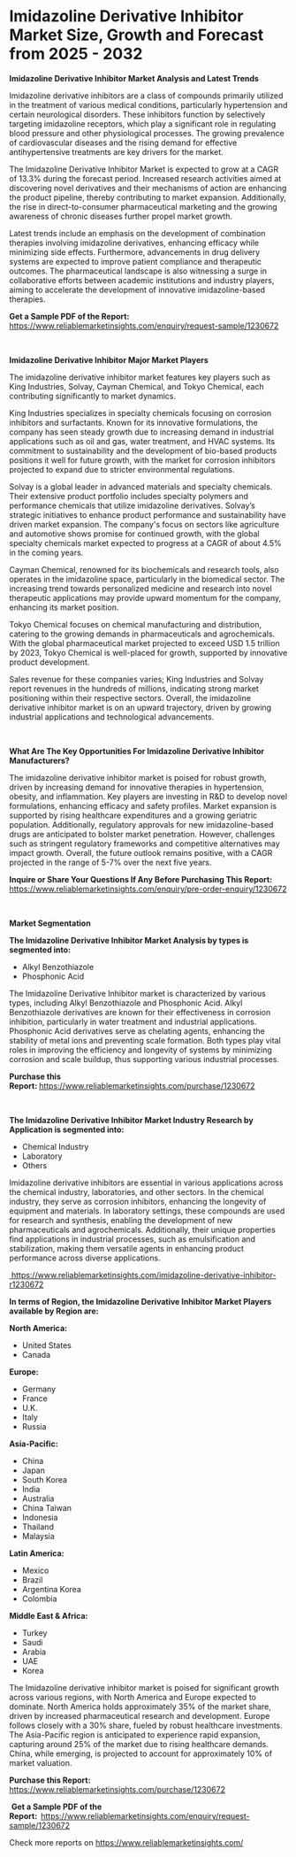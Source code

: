 <p><h1>Imidazoline Derivative Inhibitor Market Size, Growth and Forecast from 2025 - 2032</h1></p><p><strong>Imidazoline Derivative Inhibitor Market Analysis and Latest Trends</strong></p>
<p><p>Imidazoline derivative inhibitors are a class of compounds primarily utilized in the treatment of various medical conditions, particularly hypertension and certain neurological disorders. These inhibitors function by selectively targeting imidazoline receptors, which play a significant role in regulating blood pressure and other physiological processes. The growing prevalence of cardiovascular diseases and the rising demand for effective antihypertensive treatments are key drivers for the market.</p><p>The Imidazoline Derivative Inhibitor Market is expected to grow at a CAGR of 13.3% during the forecast period. Increased research activities aimed at discovering novel derivatives and their mechanisms of action are enhancing the product pipeline, thereby contributing to market expansion. Additionally, the rise in direct-to-consumer pharmaceutical marketing and the growing awareness of chronic diseases further propel market growth.</p><p>Latest trends include an emphasis on the development of combination therapies involving imidazoline derivatives, enhancing efficacy while minimizing side effects. Furthermore, advancements in drug delivery systems are expected to improve patient compliance and therapeutic outcomes. The pharmaceutical landscape is also witnessing a surge in collaborative efforts between academic institutions and industry players, aiming to accelerate the development of innovative imidazoline-based therapies.</p></p>
<p><strong>Get a Sample PDF of the Report:&nbsp;</strong> <a href="https://www.reliablemarketinsights.com/enquiry/request-sample/1230672?utm_campaign=2004&utm_medium=2&utm_source=Github&utm_content=ia&utm_term=03022025&utm_id=imidazoline-derivative-inhibitor">https://www.reliablemarketinsights.com/enquiry/request-sample/1230672</a></p>
<p>&nbsp;</p>
<p><strong>Imidazoline Derivative Inhibitor Major Market Players</strong></p>
<p><p>The imidazoline derivative inhibitor market features key players such as King Industries, Solvay, Cayman Chemical, and Tokyo Chemical, each contributing significantly to market dynamics.</p><p>King Industries specializes in specialty chemicals focusing on corrosion inhibitors and surfactants. Known for its innovative formulations, the company has seen steady growth due to increasing demand in industrial applications such as oil and gas, water treatment, and HVAC systems. Its commitment to sustainability and the development of bio-based products positions it well for future growth, with the market for corrosion inhibitors projected to expand due to stricter environmental regulations.</p><p>Solvay is a global leader in advanced materials and specialty chemicals. Their extensive product portfolio includes specialty polymers and performance chemicals that utilize imidazoline derivatives. Solvay’s strategic initiatives to enhance product performance and sustainability have driven market expansion. The company's focus on sectors like agriculture and automotive shows promise for continued growth, with the global specialty chemicals market expected to progress at a CAGR of about 4.5% in the coming years.</p><p>Cayman Chemical, renowned for its biochemicals and research tools, also operates in the imidazoline space, particularly in the biomedical sector. The increasing trend towards personalized medicine and research into novel therapeutic applications may provide upward momentum for the company, enhancing its market position.</p><p>Tokyo Chemical focuses on chemical manufacturing and distribution, catering to the growing demands in pharmaceuticals and agrochemicals. With the global pharmaceutical market projected to exceed USD 1.5 trillion by 2023, Tokyo Chemical is well-placed for growth, supported by innovative product development.</p><p>Sales revenue for these companies varies; King Industries and Solvay report revenues in the hundreds of millions, indicating strong market positioning within their respective sectors. Overall, the imidazoline derivative inhibitor market is on an upward trajectory, driven by growing industrial applications and technological advancements.</p></p>
<p>&nbsp;</p>
<p><strong>What Are The Key Opportunities For Imidazoline Derivative Inhibitor Manufacturers?</strong></p>
<p><p>The imidazoline derivative inhibitor market is poised for robust growth, driven by increasing demand for innovative therapies in hypertension, obesity, and inflammation. Key players are investing in R&D to develop novel formulations, enhancing efficacy and safety profiles. Market expansion is supported by rising healthcare expenditures and a growing geriatric population. Additionally, regulatory approvals for new imidazoline-based drugs are anticipated to bolster market penetration. However, challenges such as stringent regulatory frameworks and competitive alternatives may impact growth. Overall, the future outlook remains positive, with a CAGR projected in the range of 5-7% over the next five years.</p></p>
<p><strong>Inquire or Share Your Questions If Any Before Purchasing This Report:</strong> <a href="https://www.reliablemarketinsights.com/enquiry/pre-order-enquiry/1230672?utm_campaign=2004&utm_medium=2&utm_source=Github&utm_content=ia&utm_term=03022025&utm_id=imidazoline-derivative-inhibitor">https://www.reliablemarketinsights.com/enquiry/pre-order-enquiry/1230672</a></p>
<p>&nbsp;</p>
<p><strong>Market Segmentation</strong></p>
<p><strong>The Imidazoline Derivative Inhibitor Market Analysis by types is segmented into:</strong></p>
<p><ul><li>Alkyl Benzothiazole</li><li>Phosphonic Acid</li></ul></p>
<p><p>The Imidazoline Derivative Inhibitor market is characterized by various types, including Alkyl Benzothiazole and Phosphonic Acid. Alkyl Benzothiazole derivatives are known for their effectiveness in corrosion inhibition, particularly in water treatment and industrial applications. Phosphonic Acid derivatives serve as chelating agents, enhancing the stability of metal ions and preventing scale formation. Both types play vital roles in improving the efficiency and longevity of systems by minimizing corrosion and scale buildup, thus supporting various industrial processes.</p></p>
<p><strong>Purchase this Report:&nbsp;</strong><a href="https://www.reliablemarketinsights.com/purchase/1230672?utm_campaign=2004&utm_medium=2&utm_source=Github&utm_content=ia&utm_term=03022025&utm_id=imidazoline-derivative-inhibitor">https://www.reliablemarketinsights.com/purchase/1230672</a></p>
<p>&nbsp;</p>
<p><strong>The Imidazoline Derivative Inhibitor Market Industry Research by Application is segmented into:</strong></p>
<p><ul><li>Chemical Industry</li><li>Laboratory</li><li>Others</li></ul></p>
<p><p>Imidazoline derivative inhibitors are essential in various applications across the chemical industry, laboratories, and other sectors. In the chemical industry, they serve as corrosion inhibitors, enhancing the longevity of equipment and materials. In laboratory settings, these compounds are used for research and synthesis, enabling the development of new pharmaceuticals and agrochemicals. Additionally, their unique properties find applications in industrial processes, such as emulsification and stabilization, making them versatile agents in enhancing product performance across diverse applications.</p></p>
<p><a href="https://www.reliablemarketinsights.com/imidazoline-derivative-inhibitor-r1230672?utm_campaign=2004&utm_medium=2&utm_source=Github&utm_content=ia&utm_term=03022025&utm_id=imidazoline-derivative-inhibitor">&nbsp;https://www.reliablemarketinsights.com/imidazoline-derivative-inhibitor-r1230672</a></p>
<p><strong>In terms of Region, the Imidazoline Derivative Inhibitor Market Players available by Region are:</strong></p>
<p>
    <p> <strong> North America: </strong>
        <ul>
            <li>United States</li>
            <li>Canada</li>
        </ul>
        </p> 
    <p> <strong> Europe: </strong>
        <ul>
            <li>Germany</li>
            <li>France</li>
            <li>U.K.</li>
            <li>Italy</li>
            <li>Russia</li>
        </ul>
        </p> 
    <p> <strong> Asia-Pacific: </strong>
        <ul>
            <li>China</li>
            <li>Japan</li>
            <li>South Korea</li>
            <li>India</li>
            <li>Australia</li>
            <li>China Taiwan</li>
            <li>Indonesia</li>
            <li>Thailand</li>
            <li>Malaysia</li>
        </ul>
        </p> 
    <p> <strong> Latin America: </strong>
        <ul>
            <li>Mexico</li>
            <li>Brazil</li>
            <li>Argentina Korea</li>
            <li>Colombia</li>
        </ul>
        </p> 
    <p> <strong> Middle East & Africa: </strong>
        <ul>
            <li>Turkey</li>
            <li>Saudi</li>
            <li>Arabia</li>
            <li>UAE</li>
            <li>Korea</li>
        </ul>
    </p>
    </p>
<p><p>The Imidazoline derivative inhibitor market is poised for significant growth across various regions, with North America and Europe expected to dominate. North America holds approximately 35% of the market share, driven by increased pharmaceutical research and development. Europe follows closely with a 30% share, fueled by robust healthcare investments. The Asia-Pacific region is anticipated to experience rapid expansion, capturing around 25% of the market due to rising healthcare demands. China, while emerging, is projected to account for approximately 10% of market valuation.</p></p>
<p><strong>Purchase this Report: </strong><a href="https://www.reliablemarketinsights.com/purchase/1230672?utm_campaign=2004&utm_medium=2&utm_source=Github&utm_content=ia&utm_term=03022025&utm_id=imidazoline-derivative-inhibitor">https://www.reliablemarketinsights.com/purchase/1230672</a></p>
<p>&nbsp;<strong>Get a Sample PDF of the Report:&nbsp;&nbsp;</strong><a href="https://www.reliablemarketinsights.com/enquiry/request-sample/1230672?utm_campaign=2004&utm_medium=2&utm_source=Github&utm_content=ia&utm_term=03022025&utm_id=imidazoline-derivative-inhibitor">https://www.reliablemarketinsights.com/enquiry/request-sample/1230672</a></p>
<p><strong></strong></p>
<p>Check more reports on <a href="https://www.reliablemarketinsights.com/?utm_campaign=2004&utm_medium=2&utm_source=Github&utm_content=ia&utm_term=03022025&utm_id=imidazoline-derivative-inhibitor">https://www.reliablemarketinsights.com/</a></p>